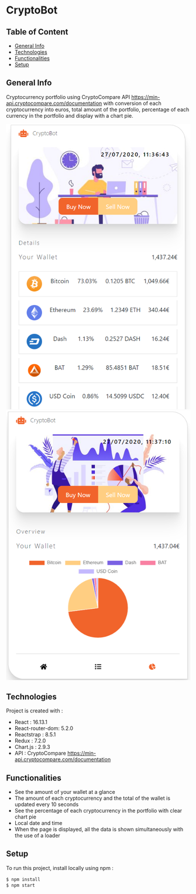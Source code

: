 # CryptoBot

## Table of Content

* [General Info](#general-info)
* [Technologies](#technologies)
* [Functionalities](#functionalities)
* [Setup](#setup)

## General Info

Cryptocurrency portfolio using CryptoCompare API https://min-api.cryptocompare.com/documentation with conversion of each cryptocurrency into euros, total amount of the portfolio, percentage of each currency in the portfolio and display with a chart pie.

![CryptoBot index page screenshot](/public/img/crypto-bot.PNG?raw=true)![CryptoBot chart page screenshot](/public/img/crypto-bot-2.PNG?raw=true)


## Technologies

Project is created with :

* React : 16.13.1
* React-router-dom: 5.2.0
* Reactstrap : 8.5.1
* Redux : 7.2.0
* Chart.js : 2.9.3
* API : CryptoCompare https://min-api.cryptocompare.com/documentation

## Functionalities

* See the amount of your wallet at a glance
* The amount of each cryptocurrency and the total of the wallet is updated every 10 seconds
* See the percentage of each cryptocurrency in the portfolio with clear chart pie
* Local date and time
* When the page is displayed, all the data is shown simultaneously with the use of a loader
## Setup

To run this project, install locally using npm :

```
$ npm install
$ npm start
```
